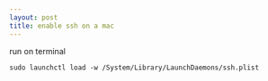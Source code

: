 ```yaml
---
layout: post
title: enable ssh on a mac
---
```


run on terminal

```
sudo launchctl load -w /System/Library/LaunchDaemons/ssh.plist
```
